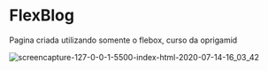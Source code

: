 # FlexBlog
Pagina criada utilizando somente o flebox, curso da oprigamid

![screencapture-127-0-0-1-5500-index-html-2020-07-14-16_03_42](https://user-images.githubusercontent.com/44319767/87466070-07adb600-c5ec-11ea-9eed-fa87c2efa822.png)

